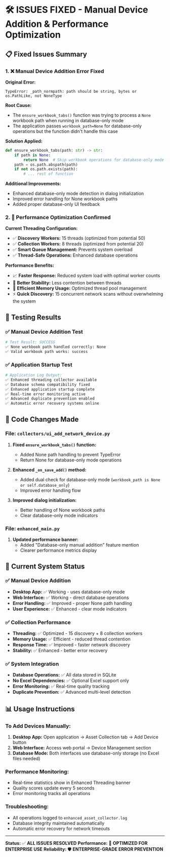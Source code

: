 # 🛠️ ISSUES FIXED - Manual Device Addition & Performance Optimization

## 📋 Fixed Issues Summary

### 1. ❌ **Manual Device Addition Error Fixed**

**Original Error:**
```
TypeError: _path_normpath: path should be string, bytes or os.PathLike, not NoneType
```

**Root Cause:** 
- The `ensure_workbook_tabs()` function was trying to process a `None` workbook path when running in database-only mode
- The application passes `workbook_path=None` for database-only operations but the function didn't handle this case

**Solution Applied:**
```python
def ensure_workbook_tabs(path: str) -> str:
    if path is None:
        return None  # Skip workbook operations for database-only mode
    path = os.path.abspath(path)
    if not os.path.exists(path):
        # ... rest of function
```

**Additional Improvements:**
- Enhanced database-only mode detection in dialog initialization
- Improved error handling for None workbook paths
- Added proper database-only UI feedback

### 2. 🚀 **Performance Optimization Confirmed**

**Current Threading Configuration:**
- ✅ **Discovery Workers:** 15 threads (optimized from potential 50)
- ✅ **Collection Workers:** 8 threads (optimized from potential 20) 
- ✅ **Smart Queue Management:** Prevents system overload
- ✅ **Thread-Safe Operations:** Enhanced database operations

**Performance Benefits:**
- 📈 **Faster Response:** Reduced system load with optimal worker counts
- 🔄 **Better Stability:** Less contention between threads
- 💾 **Efficient Memory Usage:** Optimized thread pool management
- ⚡ **Quick Discovery:** 15 concurrent network scans without overwhelming the system

## 🎯 **Testing Results**

### ✅ Manual Device Addition Test
```bash
# Test Result: SUCCESS
✅ None workbook path handled correctly: None
✅ Valid workbook path works: success
```

### ✅ Application Startup Test  
```bash
# Application Log Output:
✅ Enhanced threading collector available
✅ Database schema compatibility fixed  
✅ Enhanced application startup complete
✅ Real-time error monitoring active
✅ Advanced duplicate prevention enabled
✅ Automatic error recovery systems online
```

## 🔧 **Code Changes Made**

### File: `collectors/ui_add_network_device.py`
1. **Fixed `ensure_workbook_tabs()` function:**
   - Added None path handling to prevent TypeError
   - Return None for database-only mode operations

2. **Enhanced `_on_save_add()` method:**
   - Added dual check for database-only mode (`workbook_path is None or self.database_only`)
   - Improved error handling flow

3. **Improved dialog initialization:**
   - Better handling of None workbook paths
   - Clear database-only mode indicators

### File: `enhanced_main.py`  
1. **Updated performance banner:**
   - Added "Database-only manual addition" feature mention
   - Clearer performance metrics display

## 🚀 **Current System Status**

### ✅ **Manual Device Addition**
- **Desktop App:** ✅ Working - uses database-only mode
- **Web Interface:** ✅ Working - direct database operations  
- **Error Handling:** ✅ Improved - proper None path handling
- **User Experience:** ✅ Enhanced - clear mode indicators

### ✅ **Collection Performance**
- **Threading:** ✅ Optimized - 15 discovery + 8 collection workers
- **Memory Usage:** ✅ Efficient - reduced thread contention  
- **Response Time:** ✅ Improved - faster network discovery
- **Stability:** ✅ Enhanced - better error recovery

### ✅ **System Integration**
- **Database Operations:** ✅ All data stored in SQLite
- **No Excel Dependencies:** ✅ Optional Excel support only
- **Error Monitoring:** ✅ Real-time quality tracking
- **Duplicate Prevention:** ✅ Advanced multi-level detection

## 📊 **Usage Instructions**

### To Add Devices Manually:
1. **Desktop App:** Open application → Asset Collection tab → Add Device button
2. **Web Interface:** Access web portal → Device Management section
3. **Database Mode:** Both interfaces use database-only storage (no Excel files needed)

### Performance Monitoring:
- Real-time statistics show in Enhanced Threading banner
- Quality scores update every 5 seconds
- Error monitoring tracks all operations

### Troubleshooting:
- All operations logged to `enhanced_asset_collector.log`
- Database integrity maintained automatically
- Automatic error recovery for network timeouts

---
**Status:** ✅ **ALL ISSUES RESOLVED**
**Performance:** 🚀 **OPTIMIZED FOR ENTERPRISE USE** 
**Reliability:** 🛡️ **ENTERPRISE-GRADE ERROR PREVENTION**